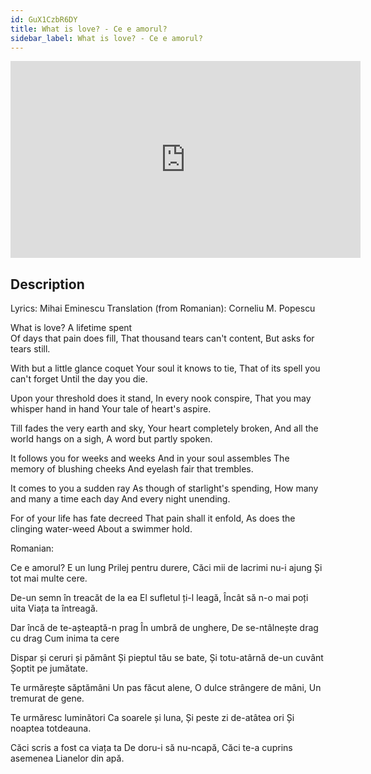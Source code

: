 ```yaml
---
id: GuX1CzbR6DY
title: What is love? - Ce e amorul?
sidebar_label: What is love? - Ce e amorul?
---
```


<iframe
  width="560"
  height="315"
  src="https://www.youtube.com/embed/GuX1CzbR6DY"
  title="YouTube video player"
  frameborder="0"
  allow="accelerometer; autoplay; clipboard-write; encrypted-media; gyroscope; picture-in-picture; web-share"
  referrerpolicy="strict-origin-when-cross-origin"
  allowfullscreen
></iframe>

## Description

Lyrics: Mihai Eminescu
Translation (from Romanian): Corneliu M. Popescu

What is love? A lifetime spent  
Of days that pain does fill, 
That thousand tears can't content, 
But asks for tears still. 

With but a little glance coquet 
Your soul it knows to tie, 
That of its spell you can't forget 
Until the day you die. 

Upon your threshold does it stand, 
In every nook conspire, 
That you may whisper hand in hand 
Your tale of heart's aspire. 

Till fades the very earth and sky, 
Your heart completely broken, 
And all the world hangs on a sigh, 
A word but partly spoken. 

It follows you for weeks and weeks 
And in your soul assembles 
The memory of blushing cheeks 
And eyelash fair that trembles. 

It comes to you a sudden ray 
As though of starlight's spending, 
How many and many a time each day 
And every night unending. 

For of your life has fate decreed 
That pain shall it enfold, 
As does the clinging water-weed 
About a swimmer hold. 

Romanian:

Ce e amorul? E un lung
Prilej pentru durere,
Căci mii de lacrimi nu-i ajung
Și tot mai multe cere.

De-un semn în treacăt de la ea
El sufletul ți-l leagă,
Încât să n-o mai poți uita
Viața ta întreagă.

Dar încă de te-așteaptă-n prag
În umbră de unghere,
De se-ntâlnește drag cu drag
Cum inima ta cere

Dispar și ceruri și pământ
Și pieptul tău se bate,
Și totu-atârnă de-un cuvânt
Șoptit pe jumătate.

Te urmărește săptămâni
Un pas făcut alene,
O dulce strângere de mâni,
Un tremurat de gene.

Te urmăresc luminători
Ca soarele și luna,
Și peste zi de-atâtea ori
Și noaptea totdeauna.

Căci scris a fost ca viața ta
De doru-i să nu-ncapă,
Căci te-a cuprins asemenea
Lianelor din apă.
